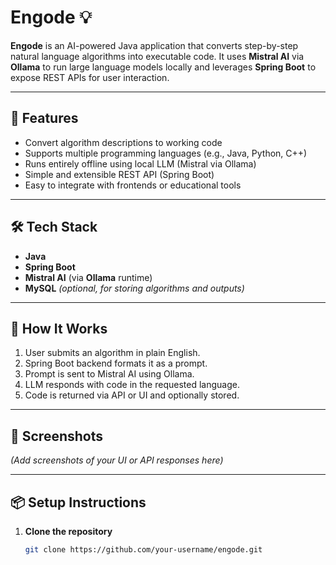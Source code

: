 # Engode 💡

**Engode** is an AI-powered Java application that converts step-by-step natural language algorithms into executable code. It uses **Mistral AI** via **Ollama** to run large language models locally and leverages **Spring Boot** to expose REST APIs for user interaction.

---

## 🚀 Features

- Convert algorithm descriptions to working code
- Supports multiple programming languages (e.g., Java, Python, C++)
- Runs entirely offline using local LLM (Mistral via Ollama)
- Simple and extensible REST API (Spring Boot)
- Easy to integrate with frontends or educational tools

---

## 🛠️ Tech Stack

- **Java**
- **Spring Boot**
- **Mistral AI** (via **Ollama** runtime)
- **MySQL** *(optional, for storing algorithms and outputs)*

---

## 🧠 How It Works

1. User submits an algorithm in plain English.
2. Spring Boot backend formats it as a prompt.
3. Prompt is sent to Mistral AI using Ollama.
4. LLM responds with code in the requested language.
5. Code is returned via API or UI and optionally stored.

---

## 📸 Screenshots

*(Add screenshots of your UI or API responses here)*

---

## 📦 Setup Instructions

1. **Clone the repository**
   ```bash
   git clone https://github.com/your-username/engode.git
